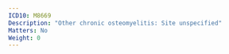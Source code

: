 ```yaml
---
ICD10: M8669
Description: "Other chronic osteomyelitis: Site unspecified"
Matters: No
Weight: 0
---
```


